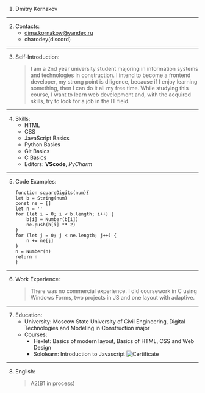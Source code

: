 1. Dmitry Kornakov
***
2. Contacts:
    * dima.kornakow@yandex.ru
    * charodey(discord)
***
3. Self-Introduction:
    > I am a 2nd year university student majoring in information systems and technologies in construction. I intend to become a frontend developer, my strong point is diligence, because if I enjoy learning something, then I can do it all my free time. While studying this course, I want to learn web development and, with the acquired skills, try to look for a job in the IT field.
***
4. Skills:
    * HTML
    * CSS
    * JavaScript Basics
    * Python Basics
    * Git Basics
    * C Basics
    * Editors: **VScode**, *PyCharm*
***
5. Code Examples:
    ```
    function squareDigits(num){
    let b = String(num)
    const ne = []
    let n = ''
    for (let i = 0; i < b.length; i++) {
        b[i] = Number(b[i])
        ne.push(b[i] ** 2)
    }
    for (let j = 0; j < ne.length; j++) {
        n += ne[j]
    }
    n = Number(n)
    return n
    }
    ```
***
6. Work Experience:
    > There was no commercial experience. I did coursework in C using Windows Forms, two projects in JS and one layout with adaptive.
***
7. Education:
    * University: Moscow State University of Civil Engineering, Digital Technologies and Modeling in Construction major
    * Courses:
        * Hexlet: Basics of modern layout, Basics of HTML, CSS and Web Design
        * Sololearn: Introduction to Javascript
        ![Certificate](https://api2.sololearn.com/v2/certificates/CC-KDZBVNCY/image/jpg)
***
8. English:
    > A2(B1 in process)